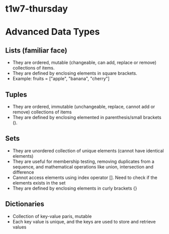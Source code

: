 # t1w7-thursday
# Advanced Data Types 

## Lists (familiar face)
- They are ordered, mutable (changeable, can add, replace or remove) collections of items. 
- They are defined by enclosing elements in square brackets. 
- Example: fruits = ["apple", "banana", "cherry"]

## Tuples
- They are ordered, immutable (unchangeable, replace, cannot add or remove) collections of items
- They are defined by enclosing elemented in parenthesis/small brackets (). 

## Sets
- They are unordered collection of unique elements (cannot have identical elements)
- They are useful for membership testing, removing duplicates from a sequence, and mathematical operations like union, intersection and difference 
- Cannot access elements using index operator []. Need to check if the elements exists in the set 
- They are defined by enclosing elements in curly brackets {}

## Dictionaries
- Collection of key-value paris, mutable
- Each key value is unique, and the keys are used to store and retrieve values